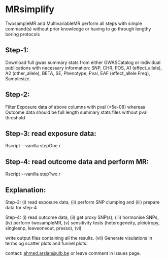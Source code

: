 # MRsimplify
TwosampleMR and MultivariableMR perform all steps with simple command(s) without prior knowledge or having to go through lengthy boring protocols

## Step-1:
  Download full gwas summary stats from either GWASCatalog or individual publications with necessary information: SNP, CHR, POS, A1 (effect_allele), A2 (other_allele), BETA, SE,    Phenotype, Pval, EAF (effect_allele Freq), Samplesize. 

## Step-2: 
  
  Filter Exposure data of above columns with pval (<5e-08) whereas Outcome data should be full length summary stats files without pval threshold

## Step-3: read exposure data:
  
  Rscript --vanilla stepOne.r <exposure file>

## Step-4: read outcome data and perform MR:
 
  Rscript --vanilla stepTwo.r <outcome file>


## Explanation:

Step-3:
  (i) read exposure data, (ii) perform SNP clumping and (iii) prepare data for step-4

Step-4:
  (i) read outcome data, (ii) get proxy SNP(s); (iii) hormonise SNPs, (iv) perform twosampleMR, (v) sensitivity tests (heterogeneity, pleiotropy, singlesnp, leaveoneout, presso), (vi) 

write output files containing all the results. (vii) Generate visulations in terms og scatter plots and funnel plots. 

  contact: <ahmed.arslan@ulb.be> or leave comment in issues page. 
